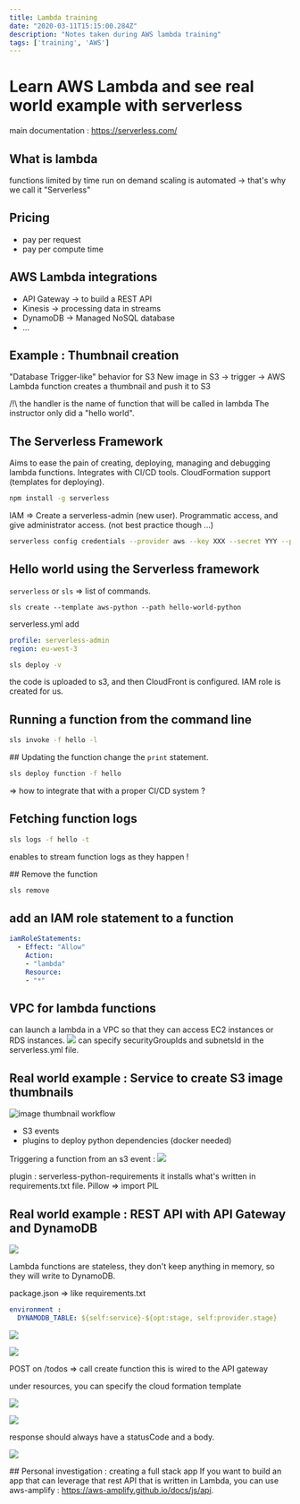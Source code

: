 ```yaml
---
title: Lambda training
date: "2020-03-11T15:15:00.284Z"
description: "Notes taken during AWS lambda training"
tags: ['training', 'AWS']
---
```

# Learn AWS Lambda and see real world example with serverless

main documentation : https://serverless.com/

## What is lambda
functions
limited by time
run on demand
scaling is automated -> that's why we call it "Serverless"

## Pricing
- pay per request
- pay per compute time

## AWS Lambda integrations
- API Gateway -> to build a REST API
- Kinesis -> processing data in streams
- DynamoDB -> Managed NoSQL database
- ...

## Example : Thumbnail creation
"Database Trigger-like" behavior for S3
New image in S3 -> trigger -> AWS Lambda function creates a thumbnail and push it to S3

/!\ the handler is the name of function that will be called in lambda
The instructor only did a "hello world".

## The Serverless Framework
Aims to ease the pain of creating, deploying, managing and debugging lambda functions.
Integrates with CI/CD tools.
CloudFormation support (templates for deploying).

```bash
npm install -g serverless
```

IAM => Create a serverless-admin (new user). Programmatic access, and give administrator access. (not best practice though ...)

```bash
serverless config credentials --provider aws --key XXX --secret YYY --profile serverless-admin
```

## Hello world using the Serverless framework
`serverless` or `sls` => list of commands.

```
sls create --template aws-python --path hello-world-python
```

serverless.yml add
```yml
profile: serverless-admin
region: eu-west-3
```

```bash
sls deploy -v
```

the code is uploaded to s3, and then CloudFront is configured. IAM role is created for us.

## Running a function from the command line
```bash
sls invoke -f hello -l
```

## Updating the function
change the `print` statement.
```bash
sls deploy function -f hello
```
=> how to integrate that with a proper CI/CD system ?

## Fetching function logs
```bash
sls logs -f hello -t
```

enables to stream function logs as they happen !

## Remove the function
```bash
sls remove
```

## add an IAM role statement to a function
```yaml
iamRoleStatements:
  - Effect: "Allow"
    Action:
    - "lambda"
    Resource:
    - "*"
```
## VPC for lambda functions
can launch a lambda in a VPC so that they can access EC2 instances or RDS instances.
![](./res/2020-03-12-11-14-30.png)
can specify securityGroupIds and subnetsId in the serverless.yml file.

## Real world example : Service to create S3 image thumbnails

![image thumbnail workflow](./res/2020-03-12-11-20-44.png)

- S3 events
- plugins to deploy python dependencies (docker needed)

Triggering a function from an s3 event :
![](./res/2020-03-12-11-27-59.png)

plugin :
serverless-python-requirements
it installs what's written in requirements.txt file.
Pillow => import PIL

## Real world example : REST API with API Gateway and DynamoDB

![](./res/2020-03-12-11-54-44.png)

Lambda functions are stateless, they don't keep anything in memory, so they will write to DynamoDB.

package.json => like requirements.txt

```yaml
environment :
  DYNAMODB_TABLE: ${self:service}-${opt:stage, self:provider.stage}
```

![](./res/2020-03-12-13-56-44.png)

![](./res/2020-03-12-13-58-10.png)

POST on /todos => call create function
this is wired to the API gateway

under resources, you can specify the cloud formation template

![](./res/2020-03-12-14-04-26.png)

![](./res/2020-03-12-14-05-12.png)

response should always have a statusCode and a body.

![](./res/2020-03-12-14-06-51.png)

## Personal investigation : creating a full stack app
If you want to build an app that can leverage that rest API that is written in Lambda, you can use aws-amplify : https://aws-amplify.github.io/docs/js/api.
